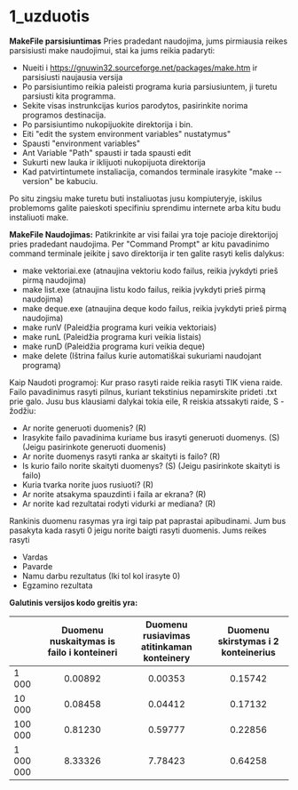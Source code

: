 # 1_uzduotis

**MakeFile parsisiuntimas**
Pries pradedant naudojima, jums pirmiausia reikes parsisiusti make naudojimui, stai ka jums reikia padaryti:
- Nueiti i https://gnuwin32.sourceforge.net/packages/make.htm ir parsisiusti naujausia versija
- Po parsisiuntimo reikia paleisti programa kuria parsiusiuntem, ji turetu parsiusti kita programma.
- Sekite visas instrunkcijas kurios parodytos, pasirinkite norima programos destinacija.
- Po parsisiuntimo nukopijuokite direktorija i bin.
- Eiti "edit the system environment variables" nustatymus"
- Spausti "environment variables"
- Ant Variable "Path" spausti ir tada spausti edit
- Sukurti new lauka ir iklijuoti nukopijuota direktorija
- Kad patvirtintumete instaliacija, comandos terminale irasykite "make --version" be kabuciu.

Po situ zingsiu make turetu buti instaliuotas jusu kompiuteryje, iskilus problemoms
galite paieskoti specifiniu sprendimu internete arba kitu budu instaliuoti make.

**MakeFile Naudojimas:**
Patikrinkite ar visi failai yra toje pacioje direktorijoj pries pradedant naudojima.
Per "Command Prompt" ar kitu pavadinimo command terminale įeikite į savo direktorija ir ten galite rasyti kelis dalykus:
- make vektoriai.exe (atnaujina vektoriu kodo failus, reikia įvykdyti prieš pirmą naudojima)
- make list.exe (atnaujina listu kodo failus, reikia įvykdyti prieš pirmą naudojima)
- make deque.exe (atnaujina deque kodo failus, reikia įvykdyti prieš pirmą naudojima)
- make runV (Paleidžia programa kuri veikia vektoriais)
- make runL (Paleidžia programa kuri veikia listais)
- make runD (Paleidžia programa kuri veikia deque)
- make delete (Ištrina failus kurie automatiškai sukuriami naudojant programą)

Kaip Naudoti programoj:
Kur praso rasyti raide reikia rasyti TIK viena raide.
Failo pavadinimus rasyti pilnus, kuriant tekstinius nepamirskite prideti .txt prie galo.
Jusu bus klausiami dalykai tokia eile, R reiskia atssakyti raide, S - žodžiu:
- Ar norite generuoti duomenis? (R)
- Irasykite failo pavadinima kuriame bus irasyti generuoti duomenys. (S) (Jeigu pasirinkote generuoti duomenis)
- Ar norite duomenys rasyti ranka ar skaityti is failo? (R)
- Is kurio failo norite skaityti duomenys? (S) (Jeigu pasirinkote skaityti is failo)
- Kuria tvarka norite juos rusiuoti? (R)
- Ar norite atsakyma spauzdinti i faila ar ekrana? (R)
- Ar norite kad rezultatai rodyti vidurki ar mediana? (R)

Rankinis duomenu rasymas yra irgi taip pat paprastai apibudinami. Jum bus pasakyta kada rasyti 0 jeigu norite baigti rasyti duomenis.
Jums reikes rasyti
- Vardas
- Pavarde
- Namu darbu rezultatus (Iki tol kol irasyte 0)
- Egzamino rezultata

**Galutinis versijos kodo greitis yra:**

|           	| **Duomenu nuskaitymas is failo i konteineri** 	| **Duomenu rusiavimas atitinkaman konteinery** 	| **Duomenu skirstymas i 2 konteinerius** 	|
|-----------	|:---------------------------------------------:	|:---------------------------------------------:	|:---------------------------------------:	|
| 1 000     	|                                       0.00892 	|                                       0.00353 	|                                 0.15742 	|
| 10 000    	|                                       0.08458 	|                                       0.04412 	|                                 0.17132 	|
| 100 000   	|                                       0.81230 	|                                       0.59777 	|                                 0.22856 	|
| 1 000 000 	|                                       8.33326 	|                                       7.78423 	|                                 0.64258 	|
